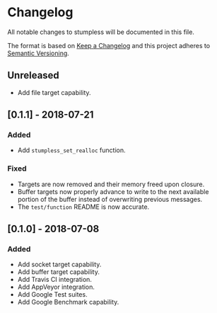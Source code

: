 # Changelog
All notable changes to stumpless will be documented in this file.

The format is based on [Keep a Changelog](https://keepachangelog.com/en/1.0.0/)
and this project adheres to [Semantic Versioning](https://semver.org/spec/v2.0.0.html).

## Unreleased
 - Add file target capability.

## [0.1.1] - 2018-07-21
### Added
 - Add `stumpless_set_realloc` function.

### Fixed
 - Targets are now removed and their memory freed upon closure.
 - Buffer targets now properly advance to write to the next available portion of
   the buffer instead of overwriting previous messages.
 - The `test/function` README is now accurate.

## [0.1.0] - 2018-07-08
### Added
 - Add socket target capability.
 - Add buffer target capability.
 - Add Travis CI integration.
 - Add AppVeyor integration.
 - Add Google Test suites.
 - Add Google Benchmark capability.
